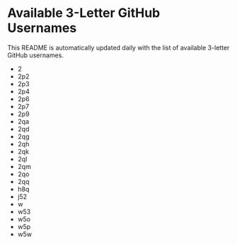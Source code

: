 # Available 3-Letter GitHub Usernames

This README is automatically updated daily with the list of available 3-letter GitHub usernames.

- 2
- 2p2
- 2p3
- 2p4
- 2p6
- 2p7
- 2p9
- 2qa
- 2qd
- 2qg
- 2qh
- 2qk
- 2ql
- 2qm
- 2qo
- 2qq
- h8q
- j52
- w
- w53
- w5o
- w5p
- w5w
